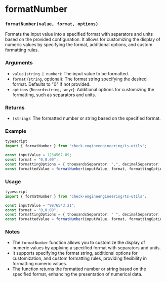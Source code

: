 # formatNumber

### `formatNumber(value, format, options)`

Formats the input value into a specified format with separators and units based on the provided configuration. It allows for customizing the display of numeric values by specifying the format, additional options, and custom formatting rules.

### Arguments

* `value` (`string | number`): The input value to be formatted.
* `format` (`string`, optional): The format string specifying the desired format. Defaults to "0" if not provided.
* `options` (`Record<string, any>`): Additional options for customizing the formatting, such as separators and units.

### Returns

* `(string)`: The formatted number or string based on the specified format.

### Example

```typescript
typescript
import { formatNumber } from 'check-engineengineering/ts-utils';

const inputValue = 1234567.89;
const format = "0,0.00";
const formattingOptions = { thousandsSeparator: ",", decimalSeparator: ".", unit: "kg" };
const formattedValue = formatNumber(inputValue, format, formattingOptions); // Output: "1,234,567.89 kg"
```

### Usage

```typescript
typescript
import { formatNumber } from 'check-engineengineering/ts-utils';

const inputValue = "9876543.21";
const format = "0,0.00";
const formattingOptions = { thousandsSeparator: " ", decimalSeparator: ",", unit: "m/s" };
const formattedValue = formatNumber(inputValue, format, formattingOptions); // Output: "9 876 543,21 m/s"
```

### Notes

* The `formatNumber` function allows you to customize the display of numeric values by applying a specified format with separators and units.
* It supports specifying the format string, additional options for customization, and custom formatting rules, providing flexibility in formatting numeric values.
* The function returns the formatted number or string based on the specified format, enhancing the presentation of numerical data.
